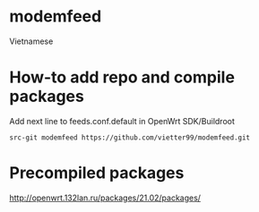 # modemfeed

Vietnamese

# How-to add repo and compile packages

Add next line to feeds.conf.default in OpenWrt SDK/Buildroot

```
src-git modemfeed https://github.com/vietter99/modemfeed.git
```

# Precompiled packages

http://openwrt.132lan.ru/packages/21.02/packages/
